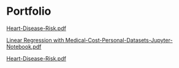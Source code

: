 # Portfolio

[Heart-Disease-Risk.pdf](Predicting-Heart-Disease-Risk-Using-Clinical-Variables.pdf)

[Linear Regression with Medical-Cost-Personal-Datasets-Jupyter-Notebook.pdf](Linear-Regression-with-Medical-Cost-Personal-Datasets.ipynb)

[Heart-Disease-Risk.pdf](Predicting-Heart-Disease-Risk-Using-Clinical-Variables.pdf)
